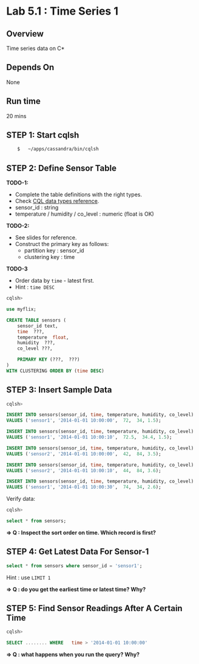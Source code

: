 <link rel='stylesheet' href='../assets/css/main.css'/>

# Lab 5.1 : Time Series 1

## Overview

Time series data on C*

## Depends On

None

## Run time

20 mins


## STEP 1: Start cqlsh

```bash
    $   ~/apps/cassandra/bin/cqlsh
```


## STEP 2: Define Sensor Table

**TODO-1:**

* Complete the table definitions with the right types.
* Check [CQL data types reference](https://docs.datastax.com/en/cql-oss/3.x/cql/cql_reference/cql_data_types_c.html).
* sensor_id : string
* temperature / humidity / co_level : numeric (float is OK)

**TODO-2:**  

* See slides for reference.  
* Construct the primary key as follows:
  - partition key : sensor_id
  - clustering key : time

**TODO-3**  

* Order data by `time` - latest first.  
* Hint : `time DESC`

```sql
cqlsh>

use myflix;

CREATE TABLE sensors (
    sensor_id text,
    time  ???,
    temperature  float,
    humidity  ???,
    co_level ???,

    PRIMARY KEY (???,  ???)
)
WITH CLUSTERING ORDER BY (time DESC)
```

## STEP 3:  Insert Sample Data

```sql
cqlsh>

INSERT INTO sensors(sensor_id, time, temperature, humidity, co_level)
VALUES ('sensor1', '2014-01-01 10:00:00',  72,  34, 1.5);

INSERT INTO sensors(sensor_id, time, temperature, humidity, co_level)
VALUES ('sensor1', '2014-01-01 10:00:10',  72.5,  34.4, 1.5);

INSERT INTO sensors(sensor_id, time, temperature, humidity, co_level)
VALUES ('sensor2', '2014-01-01 10:00:00',  42,  84, 3.5);

INSERT INTO sensors(sensor_id, time, temperature, humidity, co_level)
VALUES ('sensor2', '2014-01-01 10:00:10',  44,  84, 3.6);

INSERT INTO sensors(sensor_id, time, temperature, humidity, co_level)
VALUES ('sensor1', '2014-01-01 10:00:30',  74,  34, 2.6);
```

Verify data:

```sql
cqlsh>   

select * from sensors;
```

**=> Q : Inspect the sort order  on time.  Which record is first?**


## STEP 4:  Get Latest Data For Sensor-1

```sql
select * from sensors where sensor_id = 'sensor1';
```

Hint : use `LIMIT 1`

**=> Q : do you get the earliest time or latest time?  Why?**

## STEP 5:  Find Sensor Readings After A Certain Time

```sql
cqlsh>   

SELECT ........ WHERE   time > '2014-01-01 10:00:00'
```

**=> Q : what happens when you run the query?  Why?**
